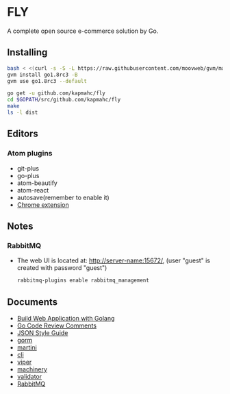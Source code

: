 # FLY

A complete open source e-commerce solution by Go.

## Installing

```bash
bash < <(curl -s -S -L https://raw.githubusercontent.com/moovweb/gvm/master/binscripts/gvm-installer)
gvm install go1.8rc3 -B
gvm use go1.8rc3 --default

go get -u github.com/kapmahc/fly
cd $GOPATH/src/github.com/kapmahc/fly
make
ls -l dist
```

## Editors

### Atom plugins

- git-plus
- go-plus
- atom-beautify
- atom-react
- autosave(remember to enable it)
- [Chrome extension](https://chrome.google.com/webstore/detail/react-developer-tools/fmkadmapgofadopljbjfkapdkoienihi)

## Notes

### RabbitMQ

- The web UI is located at: <http://server-name:15672/>, (user "guest" is created with password "guest")

  ```bash
  rabbitmq-plugins enable rabbitmq_management
  ```

## Documents
- [Build Web Application with Golang](https://astaxie.gitbooks.io/build-web-application-with-golang/content/en/preface.html)
- [Go Code Review Comments](https://github.com/golang/go/wiki/CodeReviewComments)
- [JSON Style Guide](https://google.github.io/styleguide/jsoncstyleguide.xml)
- [gorm](http://jinzhu.me/gorm/)
- [martini](https://github.com/go-martini/martini)
- [cli](https://github.com/urfave/cli)
- [viper](https://github.com/spf13/viper)
- [machinery](https://github.com/RichardKnop/machinery)
- [validator](https://github.com/go-playground/validator)
- [RabbitMQ](https://www.rabbitmq.com/getstarted.html)
